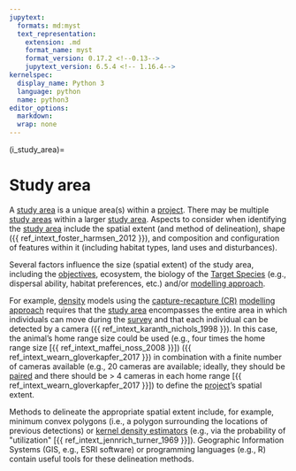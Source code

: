 ```yaml
---
jupytext:
  formats: md:myst
  text_representation:
    extension: .md
    format_name: myst
    format_version: 0.17.2 <!--0.13-->
    jupytext_version: 6.5.4 <!-- 1.16.4-->
kernelspec:
  display_name: Python 3
  language: python
  name: python3
editor_options: 
  markdown: 
  wrap: none
---
```

(i_study_area)=
# Study area

A [study area](#study_area) is a unique area(s) within a [project](#project). There may be multiple [study areas](#study_area) within a larger [study area](#study_area). Aspects to consider when identifying the [study area](#study_area) include the spatial extent (and method of delineation), shape ({{ ref_intext_foster_harmsen_2012 }}), and composition and configuration of features within it (including habitat types, land uses and disturbances).

Several factors influence the size (spatial extent) of the study area, including the [objectives](#survey_objectives), ecosystem, the biology of the [Target Species](#target_species) (e.g., dispersal ability, habitat preferences, etc.) and/or [modelling approach](#mods_modelling_approach).

For example, [density](#density) models using the [capture-recapture (CR)](#mods_cr_cmr) [modelling approach](#mods_modelling_approach) requires that the [study area](#study_area) encompasses the entire area in which individuals can move during the [survey](#survey) and that each individual can be detected by a camera ({{ ref_intext_karanth_nichols_1998 }}). In this case, the animal’s home range size could be used (e.g., four times the home range size [{{ ref_intext_maffei_noss_2008 }}]) ({{ ref_intext_wearn_gloverkapfer_2017 }}) in combination with a finite number of cameras available (e.g., 20 cameras are available; ideally, they should be [paired](#sampledesign_paired) and there should be \> 4 cameras in each home range [{{ ref_intext_wearn_gloverkapfer_2017 }}]) to define the [project](#project)’s spatial extent.

Methods to delineate the appropriate spatial extent include, for example, minimum convex polygons (i.e., a polygon surrounding the locations of previous detections) or [kernel density estimators](#kernel_density_estimator) (e.g., via the probability of "utilization" \[{{ ref_intext_jennrich_turner_1969 }}\]). Geographic Information Systems (GIS, e.g., ESRI software) or programming languages (e.g., R) contain useful tools for these delineation methods.